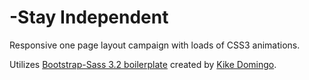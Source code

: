 -Stay Independent
=================

Responsive one page layout campaign with loads of CSS3 animations.

Utilizes [Bootstrap-Sass 3.2 boilerplate](http://getbootstrap.com/css/#sass) created by [Kike Domingo]( www.kikedomingo.com).